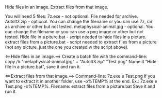 Hide files in an image.
Extract files from that image.

You will need 5 files:
7z.exe								- not optional. File needed for archive.
AutoIt3.zip							- optional. You can change the filename or you can use 7z, rar as archive or other but not tested.
metaphysical-animal.jpg				- optional. You can change the filename or you can use a png image or other but not tested.
Hide file in a piture.bat			- script needed to hide files in a picture.
extract files from a picture.bat 	- script needed to extract files from a picture (not any picture, just the one you created w the script above).

<==Hide files in an image.==>
Create a batch file with the command-line: copy /b "metaphysical-animal.jpg" + "AutoIt3.zip" "Test.png"
Name it "Hide file in a picture.bat", save it and run it.

<==Extract files from that image.==>
Command-line: 7z.exe e Test.png
If you want to extract it in another folder, use -o%TEMP% at the end. Ex.: 7z.exe e Test.png -o%TEMP%.
Filename: extract files from a picture.bat
Save it and run it.
